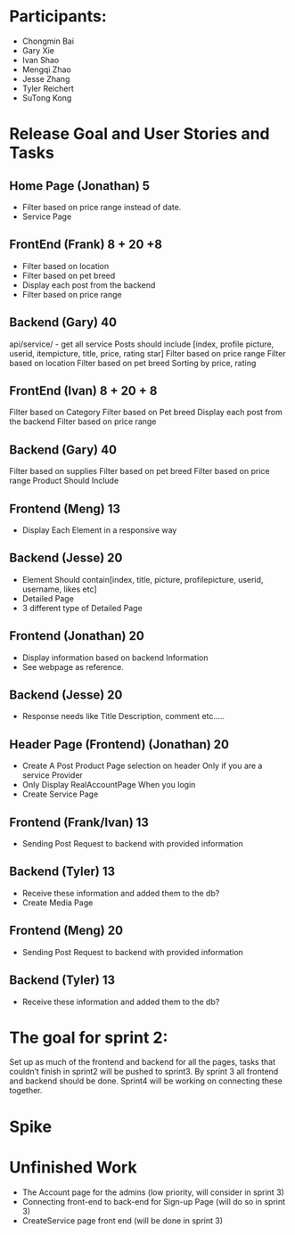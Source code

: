 # Participants:
- Chongmin Bai
- Gary Xie
- Ivan Shao
- Mengqi Zhao
- Jesse Zhang
- Tyler Reichert
- SuTong Kong

# Release Goal and User Stories and Tasks

## Home Page (Jonathan) 5
- Filter based on price range instead of date.
- Service Page

## FrontEnd (Frank) 8 + 20 +8
- Filter based on location
- Filter based on pet breed
- Display each post from the backend 
- Filter based on price range

## Backend (Gary) 40
api/service/ - get all service
Posts should include [index, profile picture, userid, itempicture, title, price, rating star]
Filter based on price range
Filter based on location
Filter based on pet breed
Sorting by price, rating
	
## FrontEnd (Ivan) 8 + 20 + 8
Filter based on Category
Filter based on Pet breed
Display each post from the backend 
Filter based on price range

## Backend (Gary) 40
Filter based on supplies
Filter based on pet breed
Filter based on price range
Product Should Include 

## Frontend (Meng) 13 
- Display Each Element in a responsive way

## Backend (Jesse) 20
- Element Should contain[index, title, picture, profilepicture, userid, username, likes etc]
- Detailed Page
- 3 different type of Detailed Page

## Frontend (Jonathan) 20
- Display information based on backend Information
- See webpage as reference.

## Backend (Jesse) 20
- Response needs like Title Description, comment etc…..

## Header Page (Frontend) (Jonathan) 20
- Create A Post Product Page selection on header Only if you are a service Provider
- Only Display RealAccountPage When you login
- Create Service Page

## Frontend (Frank/Ivan) 13
- Sending Post Request to backend with provided information

## Backend (Tyler) 13
- Receive these information and added them to the db?
- Create Media Page

## Frontend (Meng) 20
- Sending Post Request to backend with provided information

## Backend (Tyler) 13
- Receive these information and added them to the db?

# The goal for sprint 2:
Set up as much of the frontend and backend for all the pages, tasks that couldn’t finish in sprint2 will be pushed to sprint3. By sprint 3 all frontend and backend should be done. Sprint4 will be working on connecting these together.

# Spike

# Unfinished Work
- The Account page for the admins (low priority, will consider in sprint 3)
- Connecting front-end to back-end for Sign-up Page (will do so in sprint 3)
- CreateService page front end (will be done in sprint 3)
